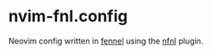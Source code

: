 # nvim-fnl.config

Neovim config written in [fennel](https://fennel-lang.org/) using the [nfnl](https://github.com/Olical/nfnl) plugin.
